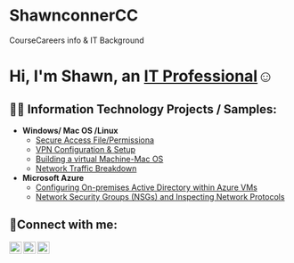 # ShawnconnerCC
CourseCareers info &amp; IT Background 
<h1>Hi, I'm Shawn, an <a href="https://www.linkedin.com/in/rashawn-conner-00a2868a/">IT Professional</a>☺</h1>

<h2>👨‍💻 Information Technology Projects / Samples:</h2>

- <b>Windows/ Mac OS /Linux  </b>
  - [Secure Access File/Permissiona](https://github.com/ShawnC192Xx/Secure_Access)
  - [VPN Configuration & Setup](https://github.com/joshmadakorcc/osticket-prereqs)
  - [Building a virtual Machine-Mac OS](https://github.com/ShawnC192Xx/Azure_Intro-Mac-OS/tree/main)
  - [Network Traffic Breakdown](https://github.com/ShawnC192Xx/Network-traffic-Analysis)
- <b>Microsoft Azure</b>
  - [Configuring On-premises Active Directory within Azure VMs](https://github.com/ShawnC192Xx/AD_SetupLab)
  - [Network Security Groups (NSGs) and Inspecting Network Protocols](https://github.com/ShawnC192Xx/Network_Traffic)

<h2>🤳Connect with me:</h2>

[<img align="left" alt="Shawn | Twitter" width="22px" src="https://cdn.jsdelivr.net/npm/simple-icons@v3/icons/twitter.svg" />][twitter]
[<img align="left" alt="Shawn | LinkedIn" width="22px" src="https://cdn.jsdelivr.net/npm/simple-icons@v3/icons/linkedin.svg" />][linkedin]
[<img align="left" alt="Shawn | Instagram" width="22px" src="https://cdn.jsdelivr.net/npm/simple-icons@v3/icons/instagram.svg" />][instagram]

[twitter]: https://twitter.com/Shawn_Conner_30
[instagram]: https://www.instagram.com/coursecareers/
[linkedin]: https://www.linkedin.com/in/rashawn-conner-00a2868a/
